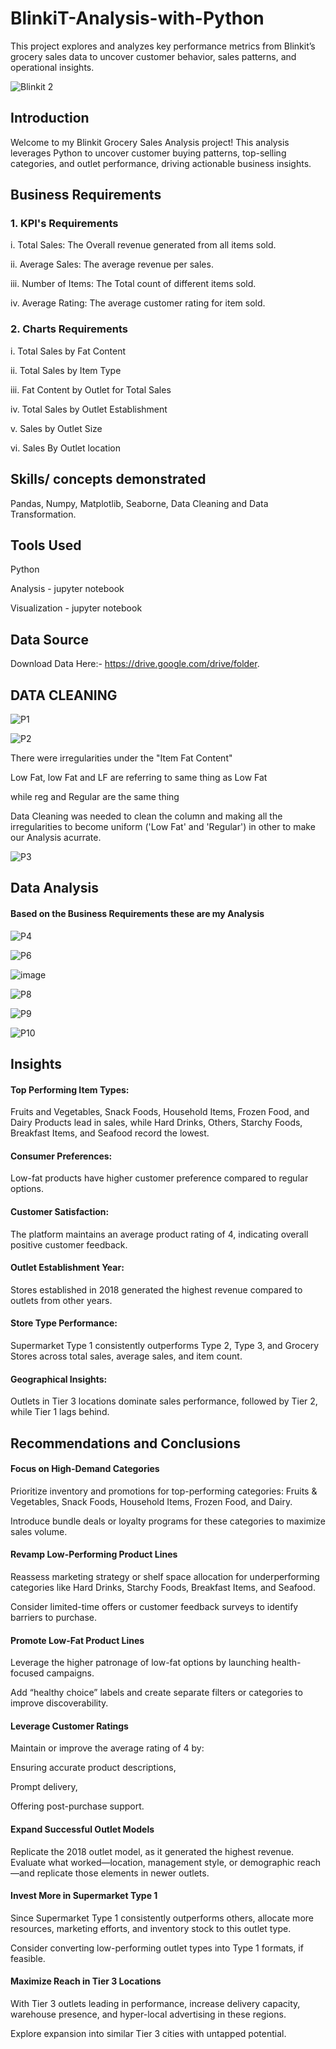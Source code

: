 # BlinkiT-Analysis-with-Python
This project explores and analyzes key performance metrics from Blinkit’s grocery sales data to uncover customer behavior, sales patterns, and operational insights.

![Blinkit 2](https://github.com/user-attachments/assets/f7bbe30f-6f26-40c5-8731-5e55b6b4afd0)

## Introduction 
Welcome to my Blinkit Grocery Sales Analysis project! This analysis leverages Python to uncover customer buying patterns, top-selling categories, and outlet performance, driving actionable business insights.

## Business Requirements

### 1. KPI's Requirements

i. Total Sales: The Overall revenue generated from all items sold.

ii. Average Sales: The average revenue per sales.

iii. Number of Items: The Total count of different items sold.

iv. Average Rating: The average customer rating for item sold.

### 2. Charts Requirements

i.   Total Sales by Fat Content

ii.  Total Sales by Item Type

iii. Fat Content by Outlet for Total Sales

iv.  Total Sales by Outlet Establishment

v.   Sales by Outlet Size

vi.  Sales By Outlet location

## Skills/ concepts demonstrated

Pandas, Numpy, Matplotlib, Seaborne, Data Cleaning and Data Transformation.

## Tools Used

Python

Analysis - jupyter notebook

Visualization - jupyter notebook

## Data Source
Download Data Here:- https://drive.google.com/drive/folder.

## DATA CLEANING

![P1](https://github.com/user-attachments/assets/8db1026d-8ab1-4fb9-a839-c56e21d1a07b)

![P2](https://github.com/user-attachments/assets/92ee8eb6-af92-4dad-9a56-e532f7cc4c3c)

There were irregularities under the "Item Fat Content" 

Low Fat, low Fat and LF are referring to same thing as Low Fat

while reg and Regular are the same thing

Data Cleaning was needed to clean the column and making all the irregularities to become uniform ('Low Fat' and 'Regular') in other to make our Analysis acurrate.

![P3](https://github.com/user-attachments/assets/1c476a8b-987c-4922-9b02-745764be3966)

## Data Analysis

#### Based on the Business Requirements these are my Analysis

![P4](https://github.com/user-attachments/assets/581d31e2-a277-4eaa-a33d-fdcc092c27ea)

![P6](https://github.com/user-attachments/assets/737ae6f0-0b96-484d-8c05-6f5867c26717)

![image](https://github.com/user-attachments/assets/5abc5f8d-c2f3-4550-b269-11164def2def)

![P8](https://github.com/user-attachments/assets/1dd4e636-03c3-4600-b050-6ec9dbd71909)

![P9](https://github.com/user-attachments/assets/b9301679-016a-43c2-9175-b344f4115d80)

![P10](https://github.com/user-attachments/assets/99f42394-e931-474b-bf4b-664f1b15ec27)

## Insights
#### Top Performing Item Types:
Fruits and Vegetables, Snack Foods, Household Items, Frozen Food, and Dairy Products lead in sales, while Hard Drinks, Others, Starchy Foods, Breakfast Items, and Seafood record the lowest.

#### Consumer Preferences:
Low-fat products have higher customer preference compared to regular options.

#### Customer Satisfaction:
The platform maintains an average product rating of 4, indicating overall positive customer feedback.

#### Outlet Establishment Year:
Stores established in 2018 generated the highest revenue compared to outlets from other years.

#### Store Type Performance:
Supermarket Type 1 consistently outperforms Type 2, Type 3, and Grocery Stores across total sales, average sales, and item count.

#### Geographical Insights:
Outlets in Tier 3 locations dominate sales performance, followed by Tier 2, while Tier 1 lags behind.

## Recommendations and Conclusions

#### Focus on High-Demand Categories
Prioritize inventory and promotions for top-performing categories: Fruits & Vegetables, Snack Foods, Household Items, Frozen Food, and Dairy.

Introduce bundle deals or loyalty programs for these categories to maximize sales volume.

#### Revamp Low-Performing Product Lines
Reassess marketing strategy or shelf space allocation for underperforming categories like Hard Drinks, Starchy Foods, Breakfast Items, and Seafood.

Consider limited-time offers or customer feedback surveys to identify barriers to purchase.

#### Promote Low-Fat Product Lines
Leverage the higher patronage of low-fat options by launching health-focused campaigns.

Add “healthy choice” labels and create separate filters or categories to improve discoverability.

#### Leverage Customer Ratings
Maintain or improve the average rating of 4 by:

Ensuring accurate product descriptions,

Prompt delivery,

Offering post-purchase support.

#### Expand Successful Outlet Models
Replicate the 2018 outlet model, as it generated the highest revenue. Evaluate what worked—location, management style, or demographic reach—and replicate those elements in newer outlets.

#### Invest More in Supermarket Type 1
Since Supermarket Type 1 consistently outperforms others, allocate more resources, marketing efforts, and inventory stock to this outlet type.

Consider converting low-performing outlet types into Type 1 formats, if feasible.

#### Maximize Reach in Tier 3 Locations
With Tier 3 outlets leading in performance, increase delivery capacity, warehouse presence, and hyper-local advertising in these regions.

Explore expansion into similar Tier 3 cities with untapped potential.


